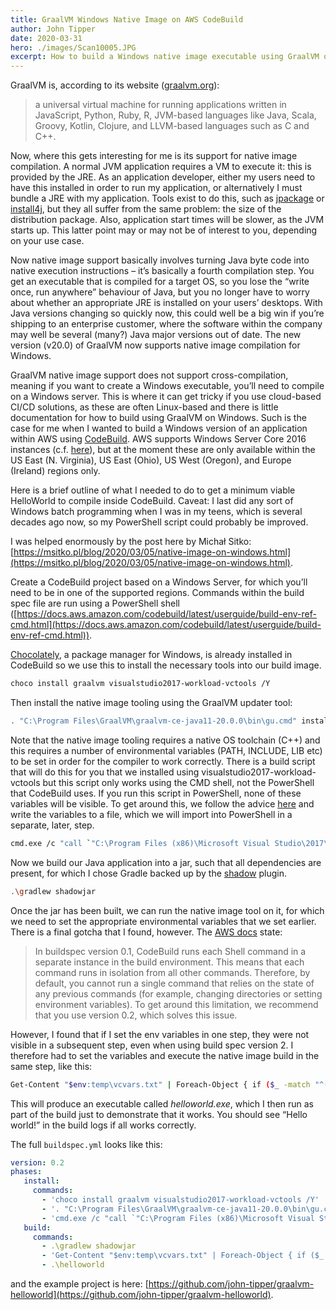 ```yaml
---
title: GraalVM Windows Native Image on AWS CodeBuild
author: John Tipper
date: 2020-03-31
hero: ./images/Scan10005.JPG
excerpt: How to build a Windows native image executable using GraalVM on AWS CodeBuild.
---
```


GraalVM is, according to its website ([graalvm.org](https://graalvm.org)):

> a universal virtual machine for running applications written in JavaScript, Python, Ruby, R, JVM-based languages like Java, Scala, Groovy, Kotlin, Clojure, and LLVM-based languages such as C and C++.

Now, where this gets interesting for me is its support for native image compilation.  A normal JVM application requires a VM to execute it: this is provided by the JRE.  As an application developer, either my users need to have this installed in order to run my application, or alternatively I must bundle a JRE with my application.  Tools exist to do this, such as [jpackage](https://docs.oracle.com/en/java/javase/14/docs/specs/man/jpackage.html) or [install4j](https://resources.ej-technologies.com/install4j/help/doc/main/introduction.html), but they all suffer from the same problem: the size of the distribution package.  Also, application start times will be slower, as the JVM starts up.  This latter point may or may not be of interest to you, depending on your use case.

Now native image support basically involves turning Java byte code into native execution instructions – it’s basically a fourth compilation step.  You get an executable that is compiled for a target OS, so you lose the “write once, run anywhere” behaviour of Java, but you no longer have to worry about whether an appropriate JRE is installed on your users’ desktops.  With Java versions changing so quickly now, this could well be a big win if you’re shipping to an enterprise customer, where the software within the company may well be several (many?) Java major versions out of date.  The new version (v20.0) of GraalVM now supports native image compilation for Windows.

GraalVM native image support does not support cross-compilation, meaning if you want to create a Windows executable, you’ll need to compile on a Windows server.  This is where it can get tricky if you use cloud-based CI/CD solutions, as these are often Linux-based and there is little documentation for how to build using GraalVM on Windows.  Such is the case for me when I wanted to build a Windows version of an application within AWS using [CodeBuild](https://aws.amazon.com/codebuild/). AWS supports Windows Server Core 2016 instances (c.f. [here](https://docs.aws.amazon.com/codebuild/latest/userguide/build-env-ref-available.html)), but at the moment these are only available within the US East (N. Virginia), US East (Ohio), US West (Oregon), and Europe (Ireland) regions only.

Here is a brief outline of what I needed to do to get a minimum viable HelloWorld to compile inside CodeBuild. Caveat: I last did any sort of Windows batch programming when I was in my teens, which is several decades ago now, so my PowerShell script could probably be improved.

I was helped enormously by the post here by Michał Sitko: [https://msitko.pl/blog/2020/03/05/native-image-on-windows.html](https://msitko.pl/blog/2020/03/05/native-image-on-windows.html).

Create a CodeBuild project based on a Windows Server, for which you’ll need to be in one of the supported regions.  Commands within the build spec file are run using a PowerShell shell ([https://docs.aws.amazon.com/codebuild/latest/userguide/build-env-ref-cmd.html](https://docs.aws.amazon.com/codebuild/latest/userguide/build-env-ref-cmd.html)).

[Chocolately](https://chocolatey.org/), a package manager for Windows, is already installed in CodeBuild so we use this to install the necessary tools into our build image.

```bash
choco install graalvm visualstudio2017-workload-vctools /Y
```

Then install the native image tooling using the GraalVM updater tool:

```bash
. "C:\Program Files\GraalVM\graalvm-ce-java11-20.0.0\bin\gu.cmd" install native-image
```

Note that the native image tooling requires a native OS toolchain (C++) and this requires a number of environmental variables (PATH, INCLUDE, LIB etc) to be set in order for the compiler to work correctly.  There is a build script that will do this for you that we installed using visualstudio2017-workload-vctools but this script only works using the CMD shell, not the PowerShell that CodeBuild uses.  If you run this script in PowerShell, none of these variables will be visible.  To get around this, we follow the advice [here](https://help.appveyor.com/discussions/questions/18777-how-to-use-vcvars64bat-from-powershell) and write the variables to a file, which we will import into PowerShell in a separate, later, step.

```bash
cmd.exe /c "call `"C:\Program Files (x86)\Microsoft Visual Studio\2017\BuildTools\VC\Auxiliary\Build\vcvars64.bat`" && set > %temp%\vcvars.txt "
```

Now we build our Java application into a jar, such that all dependencies are present, for which I chose Gradle backed up by the [shadow](https://github.com/johnrengelman/shadow) plugin.

```bash
.\gradlew shadowjar
```

Once the jar has been built, we can run the native image tool on it, for which we need to set the appropriate environmental variables that we set earlier.  There is a final gotcha that I found, however. The [AWS docs](https://docs.aws.amazon.com/codebuild/latest/userguide/build-env-ref-cmd.html) state:

>In buildspec version 0.1, CodeBuild runs each Shell command in a separate instance in the build environment. This means that each command runs in isolation from all other commands. Therefore, by default, you cannot run a single command that relies on the state of any previous commands (for example, changing directories or setting environment variables). To get around this limitation, we recommend that you use version 0.2, which solves this issue.

However, I found that if I set the env variables in one step, they were not visible in a subsequent step, even when using build spec version 2.  I therefore had to set the variables and execute the native image build in the same step, like this:

```bash
Get-Content "$env:temp\vcvars.txt" | Foreach-Object { if ($_ -match "^(.*?)=(.*)$") { Set-Content "env:\$($matches[1])" $matches[2] } }; . "C:\Program Files\GraalVM\graalvm-ce-java11-20.0.0\bin\native-image.cmd" --verbose --static --no-fallback -H:+ReportExceptionStackTraces -jar build\libs\GraalVmExample-1.0-SNAPSHOT-all.jar helloworld
```

This will produce an executable called *helloworld.exe*, which I then run as part of the build just to demonstrate that it works.  You should see “Hello world!” in the build logs if all works correctly.

The full `buildspec.yml` looks like this:

```yaml
version: 0.2  
phases:
   install:
     commands:
       - 'choco install graalvm visualstudio2017-workload-vctools /Y'
       - '. "C:\Program Files\GraalVM\graalvm-ce-java11-20.0.0\bin\gu.cmd" install native-image'
       - 'cmd.exe /c "call `"C:\Program Files (x86)\Microsoft Visual Studio\2017\BuildTools\VC\Auxiliary\Build\vcvars64.bat`" && set > %temp%\vcvars.txt "'
   build:
     commands:
       - .\gradlew shadowjar
       - 'Get-Content "$env:temp\vcvars.txt" | Foreach-Object { if ($_ -match "^(.*?)=(.*)$") { Set-Content "env:\$($matches[1])" $matches[2] } }; . "C:\Program Files\GraalVM\graalvm-ce-java11-20.0.0\bin\native-image.cmd" --verbose --static --no-fallback -H:+ReportExceptionStackTraces -jar build\libs\GraalVmExample-1.0-SNAPSHOT-all.jar helloworld'      
       - .\helloworld
```

and the example project is here: [https://github.com/john-tipper/graalvm-helloworld](https://github.com/john-tipper/graalvm-helloworld).